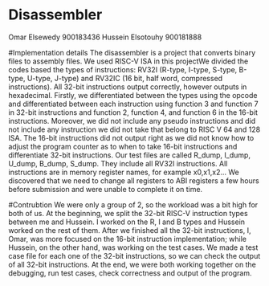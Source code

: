 # Disassembler

Omar Elsewedy 900183436
Hussein Elsotouhy  900181888

#Implementation details
The disassembler is a project that converts binary files to assembly files. We used RISC-V ISA in this projectWe divided the codes based the types of instructions: RV32I (R-type, I-type, S-type, B-type, U-type, J-type) and RV32IC (16 bit, half word, compressed instructions). All 32-bit instructions output correctly, however outputs in hexadecimal. Firstly, we differentiated between the types using the opcode and differentiated between each instruction using function 3 and function 7 in 32-bit instructions and function 2, function 4, and function 6 in the 16-bit instructions. Moreover, we did not include any pseudo instructions and did not include any instruction we did not take that belong to RISC V 64 and 128 ISA. The 16-bit instructions did not output right as we did not know how to adjust the program counter as to when to take 16-bit instructions and differentiate 32-bit instructions. Our test files are called R_dump, I_dump, U_dump, B_dump, S_dump. They include all RV32I instructions. All instructions are in memory register names, for example x0,x1,x2… We discovered that we need to change all registers to ABI registers a few hours before submission and were unable to complete it on time.

#Contrubtion
We were only a group of 2, so the workload was a bit high for both of us. At the beginning, we split the 32-bit RISC-V instruction types between me and Hussein. I worked on the R, I and B types and Hussein worked on the rest of them. After we finished all the 32-bit instructions, I, Omar, was more focused on the 16-bit instruction implementation; while Hussein, on the other hand, was working on the test cases. We made a test case file for each one of the 32-bit instructions, so we can check the output of all 32-bit instructions. At the end, we were both working together on the debugging, run test cases, check correctness and output of the program. 
